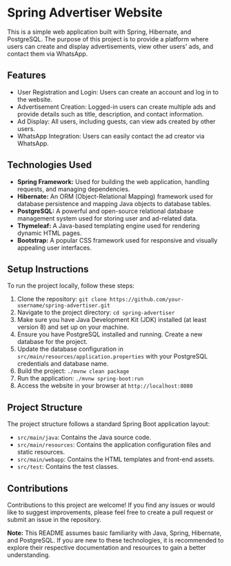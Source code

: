 <h1>Spring Advertiser Website</h1>

<p>This is a simple web application built with Spring, Hibernate, and PostgreSQL. The purpose of this project is to provide a platform where users can create and display advertisements, view other users' ads, and contact them via WhatsApp.</p>

<h2>Features</h2>

<ul>
  <li>User Registration and Login: Users can create an account and log in to the website.</li>
  <li>Advertisement Creation: Logged-in users can create multiple ads and provide details such as title, description, and contact information.</li>
  <li>Ad Display: All users, including guests, can view ads created by other users.</li>
  <li>WhatsApp Integration: Users can easily contact the ad creator via WhatsApp.</li>
</ul>

<h2>Technologies Used</h2>

<ul>
  <li><strong>Spring Framework:</strong> Used for building the web application, handling requests, and managing dependencies.</li>
  <li><strong>Hibernate:</strong> An ORM (Object-Relational Mapping) framework used for database persistence and mapping Java objects to database tables.</li>
  <li><strong>PostgreSQL:</strong> A powerful and open-source relational database management system used for storing user and ad-related data.</li>
  <li><strong>Thymeleaf:</strong> A Java-based templating engine used for rendering dynamic HTML pages.</li>
  <li><strong>Bootstrap:</strong> A popular CSS framework used for responsive and visually appealing user interfaces.</li>
</ul>

<h2>Setup Instructions</h2>

<p>To run the project locally, follow these steps:</p>

<ol>
  <li>Clone the repository: <code>git clone https://github.com/your-username/spring-advertiser.git</code></li>
  <li>Navigate to the project directory: <code>cd spring-advertiser</code></li>
  <li>Make sure you have Java Development Kit (JDK) installed (at least version 8) and set up on your machine.</li>
  <li>Ensure you have PostgreSQL installed and running. Create a new database for the project.</li>
  <li>Update the database configuration in <code>src/main/resources/application.properties</code> with your PostgreSQL credentials and database name.</li>
  <li>Build the project: <code>./mvnw clean package</code></li>
  <li>Run the application: <code>./mvnw spring-boot:run</code></li>
  <li>Access the website in your browser at <code>http://localhost:8080</code></li>
</ol>

<h2>Project Structure</h2>

<p>The project structure follows a standard Spring Boot application layout:</p>

<ul>
  <li><code>src/main/java</code>: Contains the Java source code.</li>
  <li><code>src/main/resources</code>: Contains the application configuration files and static resources.</li>
  <li><code>src/main/webapp</code>: Contains the HTML templates and front-end assets.</li>
  <li><code>src/test</code>: Contains the test classes.</li>
</ul>

<h2>Contributions</h2>

<p>Contributions to this project are welcome! If you find any issues or would like to suggest improvements, please feel free to create a pull request or submit an issue in the repository.</p>

<p><strong>Note:</strong> This README assumes basic familiarity with Java, Spring, Hibernate, and PostgreSQL. If you are new to these technologies, it is recommended to explore their respective documentation and resources to gain a better understanding.</p>
